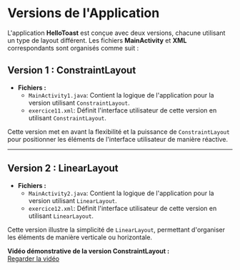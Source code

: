 # Versions de l'Application

L'application **HelloToast** est conçue avec deux versions, chacune utilisant un type de layout différent. Les fichiers **MainActivity** et **XML** correspondants sont organisés comme suit :

## Version 1 : ConstraintLayout

- **Fichiers :**
  - `MainActivity1.java`: Contient la logique de l'application pour la version utilisant `ConstraintLayout`.
  - `exercice11.xml`: Définit l'interface utilisateur de cette version en utilisant `ConstraintLayout`.

Cette version met en avant la flexibilité et la puissance de `ConstraintLayout` pour positionner les éléments de l'interface utilisateur de manière réactive.



---

## Version 2 : LinearLayout

- **Fichiers :**
  - `MainActivity2.java`: Contient la logique de l'application pour la version utilisant `LinearLayout`.
  - `exercice12.xml`: Définit l'interface utilisateur de cette version en utilisant `LinearLayout`.

Cette version illustre la simplicité de `LinearLayout`, permettant d'organiser les éléments de manière verticale ou horizontale.


**Vidéo démonstrative de la version ConstraintLayout :**  
[Regarder la vidéo](https://github.com/MOHAMED-AMINE11/TP1/issues/1)
